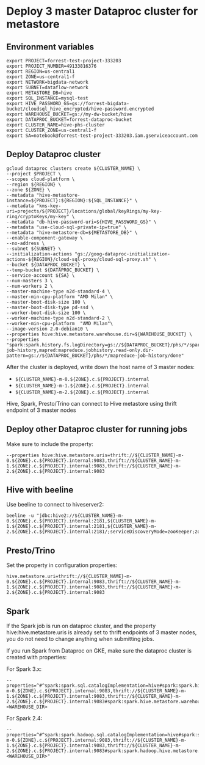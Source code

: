 # Deploy 3 master Dataproc cluster for metastore

## Environment variables

```shell
export PROJECT=forrest-test-project-333203
export PROJECT_NUMBER=49133816376
export REGION=us-central1
export ZONE=us-central1-f
export NETWORK=bigdata-network
export SUBNET=dataflow-network
export METASTORE_DB=hive
export SQL_INSTANCE=mysql-test
export HIVE_PASSWORD_GS=gs://forrest-bigdata-bucket/cloudsql_hive_encrypted/hive-password.encrypted
export WAREHOUSE_BUCKET=gs://my-dw-bucket/hive
export DATAPROC_BUCKET=forrest-dataproc-bucket
export CLUSTER_NAME=hive-phs-cluster
export CLUSTER_ZONE=us-central1-f
export SA=notebook@forrest-test-project-333203.iam.gserviceaccount.com
```

## Deploy Dataproc cluster

```shell
gcloud dataproc clusters create ${CLUSTER_NAME} \
--project $PROJECT \
--scopes cloud-platform \
--region ${REGION} \
--zone ${ZONE} \
--metadata "hive-metastore-instance=${PROJECT}:${REGION}:${SQL_INSTANCE}" \
--metadata "kms-key-uri=projects/${PROJECT}/locations/global/keyRings/my-key-ring/cryptoKeys/my-key" \
--metadata "db-hive-password-uri=${HIVE_PASSWORD_GS}" \
--metadata "use-cloud-sql-private-ip=true" \
--metadata "hive-metastore-db=${METASTORE_DB}" \
--enable-component-gateway \
--no-address \
--subnet ${SUBNET} \
--initialization-actions "gs://goog-dataproc-initialization-actions-${REGION}/cloud-sql-proxy/cloud-sql-proxy.sh" \
--bucket ${DATAPROC_BUCKET} \
--temp-bucket ${DATAPROC_BUCKET} \
--service-account ${SA} \
--num-masters 3 \
--num-workers 2 \
--master-machine-type n2d-standard-4 \
--master-min-cpu-platform "AMD Milan" \
--master-boot-disk-size 100 \
--master-boot-disk-type pd-ssd \
--worker-boot-disk-size 100 \
--worker-machine-type n2d-standard-2 \
--worker-min-cpu-platform  "AMD Milan"\
--image-version 2.0-debian10 \
--properties hive:hive.metastore.warehouse.dir=${WAREHOUSE_BUCKET} \
--properties "spark:spark.history.fs.logDirectory=gs://${DATAPROC_BUCKET}/phs/*/spark-job-history,mapred:mapreduce.jobhistory.read-only.dir-pattern=gs://${DATAPROC_BUCKET}/phs/*/mapreduce-job-history/done"
```

After the cluster is deployed, write down the host name of 3 master nodes:
- `${CLUSTER_NAME}-m-0.${ZONE}.c.${PROJECT}.internal`
- `${CLUSTER_NAME}-m-1.${ZONE}.c.${PROJECT}.internal`
- `${CLUSTER_NAME}-m-2.${ZONE}.c.${PROJECT}.internal`

Hive, Spark, Presto/Trino can connect to Hive metastore using thrift endpoint of 3 master nodes

## Deploy other Dataproc cluster for running jobs
Make sure to include the property:
```shell
--properties hive:hive.metastore.uris=thrift://${CLUSTER_NAME}-m-0.${ZONE}.c.${PROJECT}.internal:9083,thrift://${CLUSTER_NAME}-m-1.${ZONE}.c.${PROJECT}.internal:9083,thrift://${CLUSTER_NAME}-m-2.${ZONE}.c.${PROJECT}.internal:9083
```

## Hive with beeline
Use beeline to connect to hiveserver2:
```shell
beeline -u "jdbc:hive2://${CLUSTER_NAME}-m-0.${ZONE}.c.${PROJECT}.internal:2181,${CLUSTER_NAME}-m-1.${ZONE}.c.${PROJECT}.internal:2181,${CLUSTER_NAME}-m-2.${ZONE}.c.${PROJECT}.internal:2181/;serviceDiscoveryMode=zooKeeper;zooKeeperNamespace=hiveserver2"
```

## Presto/Trino
Set the property in configuration properties:
```
hive.metastore.uri=thrift://${CLUSTER_NAME}-m-0.${ZONE}.c.${PROJECT}.internal:9083,thrift://${CLUSTER_NAME}-m-1.${ZONE}.c.${PROJECT}.internal:9083,thrift://${CLUSTER_NAME}-m-2.${ZONE}.c.${PROJECT}.internal:9083
```

## Spark
If the Spark job is run on dataproc cluster, and the property hive:hive.metastore.uris is already set to thrift endpoints of 3 master nodes, you do not need to change anything when submitting jobs.

If you run Spark from Dataproc on GKE, make sure the dataproc cluster is created with properties:

For Spark 3.x:
```
--properties=^#^spark:spark.sql.catalogImplementation=hive#spark:spark.hive.metastore.uris=thrift://${CLUSTER_NAME}-m-0.${ZONE}.c.${PROJECT}.internal:9083,thrift://${CLUSTER_NAME}-m-1.${ZONE}.c.${PROJECT}.internal:9083,thrift://${CLUSTER_NAME}-m-2.${ZONE}.c.${PROJECT}.internal:9083#spark:spark.hive.metastore.warehouse.dir=<WAREHOUSE_DIR>
```

For Spark 2.4:
```
--properties=^#^spark:spark.hadoop.sql.catalogImplementation=hive#spark:spark.hadoop.hive.metastore.uris=thrift://${CLUSTER_NAME}-m-0.${ZONE}.c.${PROJECT}.internal:9083,thrift://${CLUSTER_NAME}-m-1.${ZONE}.c.${PROJECT}.internal:9083,thrift://${CLUSTER_NAME}-m-2.${ZONE}.c.${PROJECT}.internal:9083#spark:spark.hadoop.hive.metastore.warehouse.dir=<WAREHOUSE_DIR>"
```
